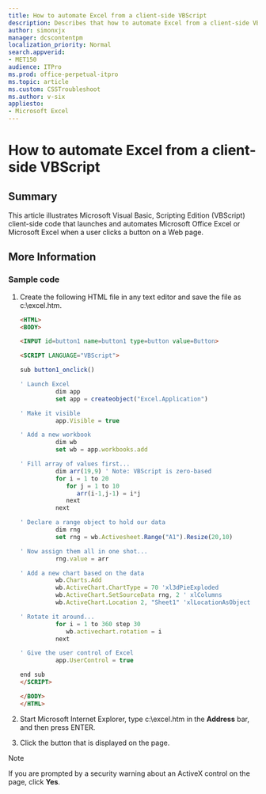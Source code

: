 ```yaml
---
title: How to automate Excel from a client-side VBScript
description: Describes that how to automate Excel from a client-side VBScript.
author: simonxjx
manager: dcscontentpm
localization_priority: Normal
search.appverid: 
- MET150
audience: ITPro
ms.prod: office-perpetual-itpro
ms.topic: article
ms.custom: CSSTroubleshoot
ms.author: v-six
appliesto:
- Microsoft Excel
---
```


# How to automate Excel from a client-side VBScript

## Summary

This article illustrates Microsoft Visual Basic, Scripting Edition (VBScript) client-side code that launches and automates Microsoft Office Excel or Microsoft Excel when a user clicks a button on a Web page.

## More Information

### Sample code

1. Create the following HTML file in any text editor and save the file as c:\excel.htm.
    ```HTML
    <HTML>
    <BODY>
    
    <INPUT id=button1 name=button1 type=button value=Button>
    
    <SCRIPT LANGUAGE="VBScript">
    
    sub button1_onclick()
    
    ' Launch Excel
              dim app
              set app = createobject("Excel.Application")
    
    ' Make it visible
              app.Visible = true
    
    ' Add a new workbook
              dim wb
              set wb = app.workbooks.add
    
    ' Fill array of values first...
              dim arr(19,9) ' Note: VBScript is zero-based
              for i = 1 to 20
                 for j = 1 to 10
                    arr(i-1,j-1) = i*j
                 next
              next
    
    ' Declare a range object to hold our data
              dim rng
              set rng = wb.Activesheet.Range("A1").Resize(20,10)
    
    ' Now assign them all in one shot...
              rng.value = arr
    
    ' Add a new chart based on the data
              wb.Charts.Add
              wb.ActiveChart.ChartType = 70 'xl3dPieExploded
              wb.ActiveChart.SetSourceData rng, 2 ' xlColumns
              wb.ActiveChart.Location 2, "Sheet1" 'xlLocationAsObject
    
    ' Rotate it around...
              for i = 1 to 360 step 30
                 wb.activechart.rotation = i
              next
    
    ' Give the user control of Excel
              app.UserControl = true
    
    end sub
    </SCRIPT>
    
    </BODY>
    </HTML>
    
    ```

2. Start Microsoft Internet Explorer, type c:\excel.htm in the **Address** bar, and then press ENTER.    
3. Click the button that is displayed on the page. 

> [!NOTE]
> If you are prompted by a security warning about an ActiveX control on the page, click **Yes**.   
